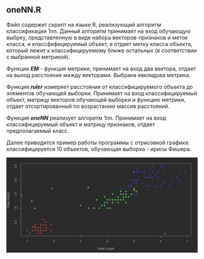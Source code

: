 oneNN.R
-------

Файл содержит скрипт на языке R, реализующий алгоритм классификации 1nn.
Данный алгоритм принимает на вход обучающую выбрку, представленную в виде
набора векторов-признаков и меток класса, и классфифицируемый объект,
а отдает метку класса объекта, который лежит к классифицируемому ближе
остальных (в соответствии с выбранной метрикой).

Функция ***EM*** - функция метрики, принимает на вход два вектора, отдает на выход
расстояние между векторами. Выбрана евклидова метрика.

Функция ***ruler*** измеряет расстояния от классифицируемого объекта до элементов
обучающей выборки. Принимает на вход классифицируемый объект, матрицу векторов
обучающей выборки и функцию метрики, отдает отсортированный по возрастанию
массив расстояний.

Функция ***oneNN*** реализует алгоритм 1nn. Принимает на вход классифицируемый объект
и матрицу признаков, отдает предполагаемый класс.

Далее приводится пример работы программы с отрисовкой графика: классифицируется 10 объектов,
обучающая выборка - ирисы Фишера.

![](oneNN_plot.png)
